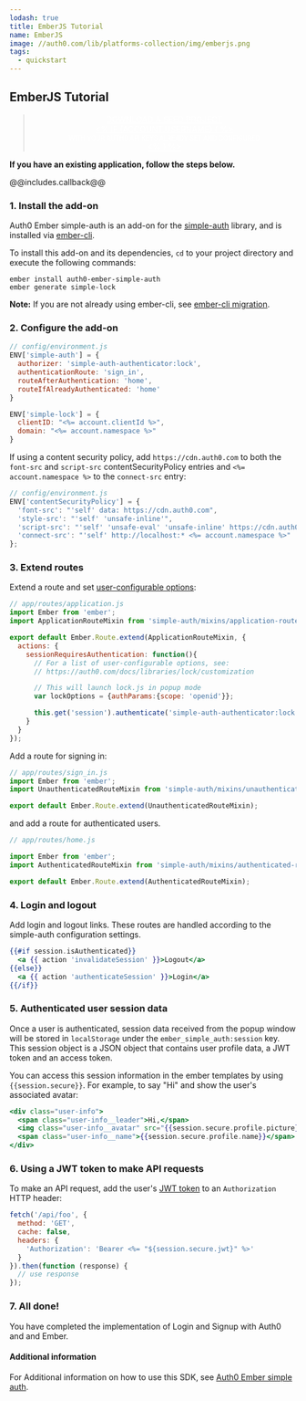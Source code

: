 ```yaml
---
lodash: true
title: EmberJS Tutorial
name: EmberJS
image: //auth0.com/lib/platforms-collection/img/emberjs.png
tags:
  - quickstart
---
```

## EmberJS Tutorial

<div class="package" style="text-align: center;">
  <blockquote>
    <a href="/auth0-ember-simple-auth/master/create-package?path=examples/simple&filePath=examples/simple/config/auth0-variables.js&type=replace@@account.clientParam@@" class="btn btn-lg btn-success btn-package" style="text-transform: uppercase; color: white">
      <span style="display: block">Download a Seed project</span>
      <% if (account.userName) { %>
      <span class="smaller" style="display:block; font-size: 11px">with your Auth0 API Keys already set and configured</span>
      <% } %>
    </a>
  </blockquote>
</div>

**If you have an existing application, follow the steps below.**

@@includes.callback@@

### 1. Install the add-on

Auth0 Ember simple-auth is an add-on for the [simple-auth](http://ember-simple-auth.com) library, and is installed via [ember-cli](http://www.ember-cli.com).

To install this add-on and its dependencies, `cd` to your project directory and execute the following commands:

```
ember install auth0-ember-simple-auth
ember generate simple-lock
```

__Note:__ If you are not already using ember-cli, see [ember-cli migration](http://www.ember-cli.com/user-guide/#migrating-an-existing-project-that-doesnt-yet-use-ember-cli).

### 2. Configure the add-on

```js
// config/environment.js
ENV['simple-auth'] = {
  authorizer: 'simple-auth-authenticator:lock',
  authenticationRoute: 'sign_in',
  routeAfterAuthentication: 'home',
  routeIfAlreadyAuthenticated: 'home'
}

ENV['simple-lock'] = {
  clientID: "<%= account.clientId %>",
  domain: "<%= account.namespace %>"
}
```

If using a content security policy, add 
`https://cdn.auth0.com` to both the `font-src` and `script-src` contentSecurityPolicy entries and `<%= account.namespace %>` to the `connect-src` entry:

```js
// config/environment.js
ENV['contentSecurityPolicy'] = {
  'font-src': "'self' data: https://cdn.auth0.com",
  'style-src': "'self' 'unsafe-inline'",
  'script-src': "'self' 'unsafe-eval' 'unsafe-inline' https://cdn.auth0.com",
  'connect-src': "'self' http://localhost:* <%= account.namespace %>"
};
```

### 3. Extend routes

Extend a route and set [user-configurable options](https://auth0.com/docs/libraries/lock/customization):

```js
// app/routes/application.js
import Ember from 'ember';
import ApplicationRouteMixin from 'simple-auth/mixins/application-route-mixin';

export default Ember.Route.extend(ApplicationRouteMixin, {
  actions: {
    sessionRequiresAuthentication: function(){
      // For a list of user-configurable options, see:
      // https://auth0.com/docs/libraries/lock/customization

      // This will launch lock.js in popup mode
      var lockOptions = {authParams:{scope: 'openid'}};

      this.get('session').authenticate('simple-auth-authenticator:lock', lockOptions);
    }
  }
});
```

Add a route for signing in:

```js
// app/routes/sign_in.js
import Ember from 'ember';
import UnauthenticatedRouteMixin from 'simple-auth/mixins/unauthenticated-route-mixin';

export default Ember.Route.extend(UnauthenticatedRouteMixin);
```

and add a route for authenticated users.

```js
// app/routes/home.js

import Ember from 'ember';
import AuthenticatedRouteMixin from 'simple-auth/mixins/authenticated-route-mixin';

export default Ember.Route.extend(AuthenticatedRouteMixin);
```

### 4. Login and logout

Add login and logout links. These routes are handled according to the simple-auth configuration settings.

```handlebars
{{#if session.isAuthenticated}}
  <a {{ action 'invalidateSession' }}>Logout</a>
{{else}}
  <a {{ action 'authenticateSession' }}>Login</a>
{{/if}}
```

### 5. Authenticated user session data

Once a user is authenticated, session data received from the popup window will be stored in `localStorage` under the `ember_simple_auth:session` key. This session object is a JSON object that contains user profile data, a JWT token and an access token.

You can access this session information in the ember templates by using `{{session.secure}}`. For example, to say "Hi" and show the user's associated avatar:

```handlebars
<div class="user-info">
  <span class="user-info__leader">Hi,</span>
  <img class="user-info__avatar" src="{{session.secure.profile.picture}}">
  <span class="user-info__name">{{session.secure.profile.name}}</span>
</div>
```

### 6. Using a JWT token to make API requests

To make an API request, add the user's [JWT token](https://auth0.com/docs/jwt) to an `Authorization` HTTP header:

```js
fetch('/api/foo', {
  method: 'GET',
  cache: false,
  headers: {
    'Authorization': 'Bearer <%= "${session.secure.jwt}" %>'
  }
}).then(function (response) {
  // use response
});
```

### 7. All done!

You have completed the implementation of Login and Signup with Auth0 and and Ember.

#### Additional information

For Additional information on how to use this SDK, see [Auth0 Ember simple auth](http://github.com/auth0/auth0-ember-simple-auth/blob/master/README.md).
